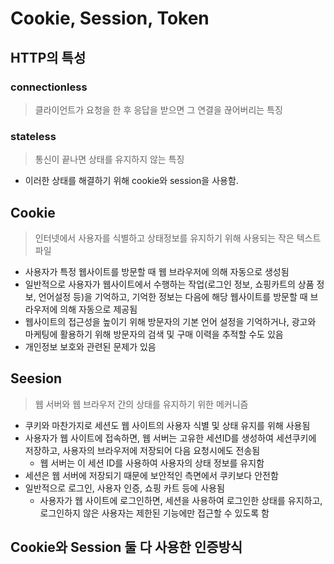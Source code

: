 # Cookie, Session, Token

## HTTP의 특성
### connectionless
> 클라이언트가 요청을 한 후 응답을 받으면 그 연결을 끊어버리는 특징

### stateless
> 통신이 끝나면 상태를 유지하지 않는 특징

- 이러한 상태를 해결하기 위해 cookie와 session을 사용함.

## Cookie
> 인터넷에서 사용자를 식별하고 상태정보를 유지하기 위해 사용되는 작은 텍스트파일

- 사용자가 특정 웹사이트를 방문할 때 웹 브라우저에 의해 자동으로 생성됨
- 일반적으로 사용자가 웹사이트에서 수행하는 작업(로그인 정보, 쇼핑카트의 상품 정보, 언어설정 등)을 기억하고, 기억한 정보는 다음에 해당 웹사이트를 방문할 때 브라우저에 의해 자동으로 제공됨
- 웹사이트의 접근성을 높이기 위해 방문자의 기본 언어 설정을 기억하거나, 광고와 마케팅에 활용하기 위해 방문자의 검색 및 구매 이력을 추적할 수도 있음
- 개인정보 보호와 관련된 문제가 있음

## Seesion
> 웹 서버와 웹 브라우저 간의 상태를 유지하기 위한 메커니즘

- 쿠키와 마찬가지로 세션도 웹 사이트의 사용자 식별 및 상태 유지를 위해 사용됨
- 사용자가 웹 사이트에 접속하면, 웹 서버는 고유한 세션ID를 생성하여 세션쿠키에 저장하고, 사용자의 브라우저에 저장되어 다음 요청시에도 전송됨
  - 웹 서버는 이 세션 ID를 사용하여 사용자의 상태 정보를 유지함
- 세션은 웹 서버에 저장되기 때문에 보안적인 측면에서 쿠키보다 안전함
- 일반적으로 로그인, 사용자 인증, 쇼핑 카트 등에 사용됨
  - 사용자가 웹 사이트에 로그인하면, 세션을 사용하여 로그인한 상태를 유지하고, 로그인하지 않은 사용자는 제한된 기능에만 접근할 수 있도록 함

## Cookie와 Session 둘 다 사용한 인증방식

